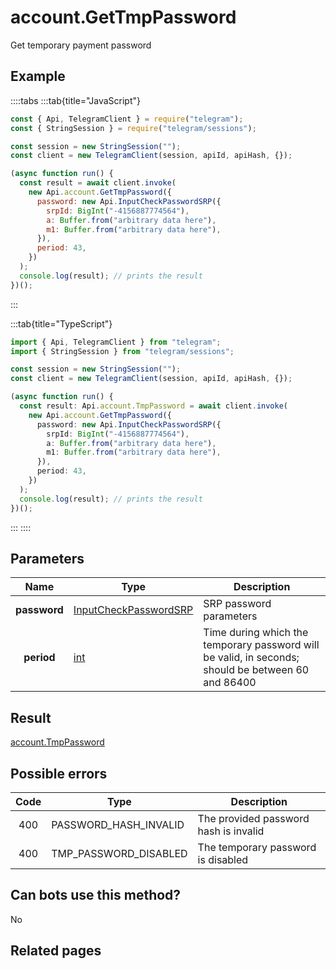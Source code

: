 # account.GetTmpPassword

Get temporary payment password

## Example

::::tabs
:::tab{title="JavaScript"}

```js
const { Api, TelegramClient } = require("telegram");
const { StringSession } = require("telegram/sessions");

const session = new StringSession("");
const client = new TelegramClient(session, apiId, apiHash, {});

(async function run() {
  const result = await client.invoke(
    new Api.account.GetTmpPassword({
      password: new Api.InputCheckPasswordSRP({
        srpId: BigInt("-4156887774564"),
        a: Buffer.from("arbitrary data here"),
        m1: Buffer.from("arbitrary data here"),
      }),
      period: 43,
    })
  );
  console.log(result); // prints the result
})();
```

:::

:::tab{title="TypeScript"}

```ts
import { Api, TelegramClient } from "telegram";
import { StringSession } from "telegram/sessions";

const session = new StringSession("");
const client = new TelegramClient(session, apiId, apiHash, {});

(async function run() {
  const result: Api.account.TmpPassword = await client.invoke(
    new Api.account.GetTmpPassword({
      password: new Api.InputCheckPasswordSRP({
        srpId: BigInt("-4156887774564"),
        a: Buffer.from("arbitrary data here"),
        m1: Buffer.from("arbitrary data here"),
      }),
      period: 43,
    })
  );
  console.log(result); // prints the result
})();
```

:::
::::

## Parameters

|     Name     | Type                                                                          | Description                                                                                        |
| :----------: | ----------------------------------------------------------------------------- | -------------------------------------------------------------------------------------------------- |
| **password** | [InputCheckPasswordSRP](https://core.telegram.org/type/InputCheckPasswordSRP) | SRP password parameters                                                                            |
|  **period**  | [int](https://core.telegram.org/type/int)                                     | Time during which the temporary password will be valid, in seconds; should be between 60 and 86400 |

## Result

[account.TmpPassword](https://core.telegram.org/type/account.TmpPassword)

## Possible errors

| Code | Type                  | Description                           |
| :--: | --------------------- | ------------------------------------- |
| 400  | PASSWORD_HASH_INVALID | The provided password hash is invalid |
| 400  | TMP_PASSWORD_DISABLED | The temporary password is disabled    |

## Can bots use this method?

No

## Related pages
